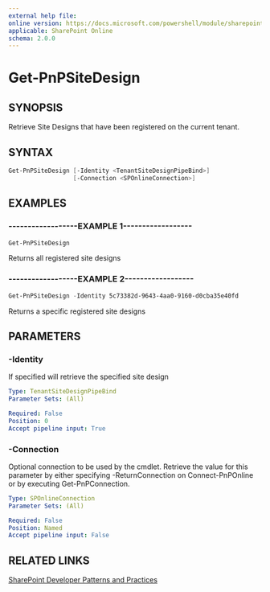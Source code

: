 ```yaml
---
external help file:
online version: https://docs.microsoft.com/powershell/module/sharepoint-pnp/get-pnpsitedesign
applicable: SharePoint Online
schema: 2.0.0
---
```


# Get-PnPSiteDesign

## SYNOPSIS
Retrieve Site Designs that have been registered on the current tenant.

## SYNTAX

```powershell
Get-PnPSiteDesign [-Identity <TenantSiteDesignPipeBind>]
                  [-Connection <SPOnlineConnection>]
```

## EXAMPLES

### ------------------EXAMPLE 1------------------
```powershell
Get-PnPSiteDesign
```

Returns all registered site designs

### ------------------EXAMPLE 2------------------
```powershell
Get-PnPSiteDesign -Identity 5c73382d-9643-4aa0-9160-d0cba35e40fd
```

Returns a specific registered site designs

## PARAMETERS

### -Identity
If specified will retrieve the specified site design

```yaml
Type: TenantSiteDesignPipeBind
Parameter Sets: (All)

Required: False
Position: 0
Accept pipeline input: True
```

### -Connection
Optional connection to be used by the cmdlet. Retrieve the value for this parameter by either specifying -ReturnConnection on Connect-PnPOnline or by executing Get-PnPConnection.

```yaml
Type: SPOnlineConnection
Parameter Sets: (All)

Required: False
Position: Named
Accept pipeline input: False
```

## RELATED LINKS

[SharePoint Developer Patterns and Practices](https://aka.ms/sppnp)
